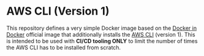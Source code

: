 # AWS CLI (Version 1)
This repository defines a very simple Docker image based on the [Docker in Docker][1] official image that additionally installs the [AWS CLI][2] (version 1).  This is intended to be used with **CI/CD tooling ONLY** to limit the number of times the AWS CLI has to be installed from scratch.

[1]: https://hub.docker.com/_/docker
[2]: https://aws.amazon.com/cli/
